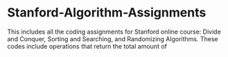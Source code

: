 # Stanford-Algorithm-Assignments
This includes all the coding assignments for Stanford online course: Divide and Conquer, Sorting and Searching, and Randomizing Algorithms. These codes include operations that return the total amount of 
